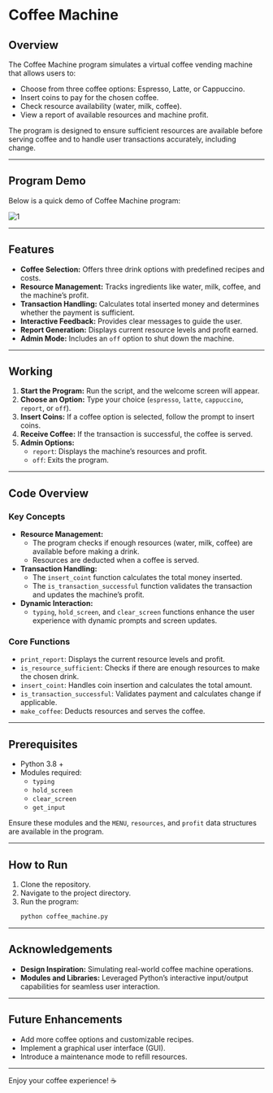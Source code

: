 # Coffee Machine

## Overview
The Coffee Machine program simulates a virtual coffee vending machine that allows users to:
- Choose from three coffee options: Espresso, Latte, or Cappuccino.
- Insert coins to pay for the chosen coffee.
- Check resource availability (water, milk, coffee).
- View a report of available resources and machine profit.

The program is designed to ensure sufficient resources are available before serving coffee and to handle user transactions accurately, including change.

---
## Program Demo
Below is a quick demo of Coffee Machine program:

![1](https://github.com/user-attachments/assets/bd45c984-5c86-43ad-a977-80403972fb5d)

---
## Features
- **Coffee Selection:** Offers three drink options with predefined recipes and costs.
- **Resource Management:** Tracks ingredients like water, milk, coffee, and the machine’s profit.
- **Transaction Handling:** Calculates total inserted money and determines whether the payment is sufficient.
- **Interactive Feedback:** Provides clear messages to guide the user.
- **Report Generation:** Displays current resource levels and profit earned.
- **Admin Mode:** Includes an `off` option to shut down the machine.

---

## Working
1. **Start the Program:** Run the script, and the welcome screen will appear.
2. **Choose an Option:** Type your choice (`espresso`, `latte`, `cappuccino`, `report`, or `off`).
3. **Insert Coins:** If a coffee option is selected, follow the prompt to insert coins.
4. **Receive Coffee:** If the transaction is successful, the coffee is served.
5. **Admin Options:**
   - `report`: Displays the machine’s resources and profit.
   - `off`: Exits the program.

---

## Code Overview

### Key Concepts
- **Resource Management:**
  - The program checks if enough resources (water, milk, coffee) are available before making a drink.
  - Resources are deducted when a coffee is served.
- **Transaction Handling:**
  - The `insert_coint` function calculates the total money inserted.
  - The `is_transaction_successful` function validates the transaction and updates the machine’s profit.
- **Dynamic Interaction:**
  - `typing`, `hold_screen`, and `clear_screen` functions enhance the user experience with dynamic prompts and screen updates.

### Core Functions
- `print_report`: Displays the current resource levels and profit.
- `is_resource_sufficient`: Checks if there are enough resources to make the chosen drink.
- `insert_coint`: Handles coin insertion and calculates the total amount.
- `is_transaction_successful`: Validates payment and calculates change if applicable.
- `make_coffee`: Deducts resources and serves the coffee.

---

## Prerequisites
- Python 3.8 +
- Modules required:
  - `typing`
  - `hold_screen`
  - `clear_screen`
  - `get_input`

Ensure these modules and the `MENU`, `resources`, and `profit` data structures are available in the program.

---

## How to Run
1. Clone the repository.
2. Navigate to the project directory.
3. Run the program:
   ```bash
   python coffee_machine.py
   ```

---

## Acknowledgements
- **Design Inspiration:** Simulating real-world coffee machine operations.
- **Modules and Libraries:** Leveraged Python’s interactive input/output capabilities for seamless user interaction.

---

## Future Enhancements
- Add more coffee options and customizable recipes.
- Implement a graphical user interface (GUI).
- Introduce a maintenance mode to refill resources.

---

Enjoy your coffee experience! ☕
